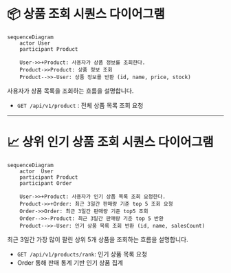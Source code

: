 # 📦 상품 조회 시퀀스 다이어그램

```mermaid
sequenceDiagram
    actor User
    participant Product

    User->>+Product: 사용자가 상품 정보를 조회한다.
    Product->>Product: 상품 정보 조회
    Product-->>-User: 상품 정보를 반환 (id, name, price, stock)
```

사용자가 상품 목록을 조회하는 흐름을 설명합니다.
- `GET /api/v1/product` : 전체 상품 목록 조회 요청

--- 
# 📈 상위 인기 상품 조회 시퀀스 다이어그램
```mermaid
sequenceDiagram
    actor  User
    participant Product
    participant Order

    User->>+Product: 사용자가 인기 상품 목록 조회 요청한다.
    Product->>+Order: 최근 3일간 판매량 기준 top 5 조회 요청
    Order->>Order: 최근 3일간 판매량 기준 top5 조회
    Order-->>-Product: 최근 3일간 판매량 기준 top 5 반환
    Product-->>-User: 인기 상품 목록 조회 반환 (id, name, salesCount)
```
최근 3일간 가장 많이 팔린 상위 5개 상품을 조회하는 흐름을 설명합니다.
- `GET /api/v1/products/rank`: 인기 상품 목록 요청
- Order 통해 판매 통계 기반 인기 상품 집계